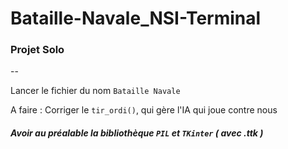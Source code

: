 # Bataille-Navale_NSI-Terminal

### Projet Solo 

--

Lancer le fichier du nom `Bataille Navale`

A faire : Corriger le `tir_ordi()`, qui gère l'IA qui joue contre nous


##### Avoir au préalable la bibliothèque `PIL` et `TKinter` ( avec .ttk )
